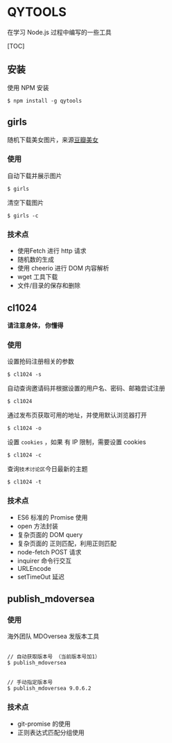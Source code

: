 # QYTOOLS

在学习 Node.js 过程中编写的一些工具

[TOC]

## 安装

使用 NPM 安装

```
$ npm install -g qytools
```

## girls

随机下载美女图片，来源[豆瓣美女](http://www.dbmeinv.com)

### 使用

自动下载并展示图片

```
$ girls
```

清空下载图片

```
$ girls -c
```

### 技术点

* 使用Fetch 进行 http 请求
* 随机数的生成
* 使用 cheerio 进行 DOM 内容解析
* wget 工具下载
* 文件/目录的保存和删除

## cl1024

**请注意身体， 你懂得**

### 使用

设置抢码注册相关的参数

```
$ cl1024 -s
```

自动查询邀请码并根据设置的用户名、密码、邮箱尝试注册

```
$ cl1024
```

通过发布页获取可用的地址，并使用默认浏览器打开

```
$ cl1024 -o
```

设置 ```cookies``` ，如果 有 IP 限制，需要设置 cookies

```
$ cl1024 -c
```

查询```技术讨论区```今日最新的主题

```
$ cl1024 -t
```

### 技术点

* ES6 标准的 Promise 使用
* open 方法封装
* 复杂页面的 DOM query
* 复杂页面的 正则匹配，利用正则匹配
* node-fetch POST 请求
* inquirer 命令行交互
* URLEncode
* setTimeOut 延迟

## publish_mdoversea

### 使用

海外团队 MDOversea 发版本工具

```

// 自动获取版本号 （当前版本号加1）
$ publish_mdoversea


// 手动指定版本号
$ publish_mdoversea 9.0.6.2

```

### 技术点

* git-promise 的使用
* 正则表达式匹配分组使用
